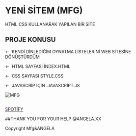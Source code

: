 # YENİ SİTEM (MFG)

HTML CSS KULLANARAK YAPILAN BİR SİTE

## PROJE KONUSU

← `KENDİ DİNLEDİĞİM OYNATMA LİSTELERİNİ WEB SİTESİNE DÖNÜŞTÜRDÜM

← `HTML SAYFASİ İNDEX.HTML

← `CSS SAYFASI STYLE.CSS

← `JAVASCRİP İÇİN .JAVASCRİPT.JS

![MFG](https://storage.googleapis.com/pr-newsroom-wp/1/2018/11/Spotify_Logo_RGB_White.png)

## 

[SPOTİFY](https://open.spotify.com/user/21l7qaxyis7o5kf27sm4do4ki?si=95a70cff9c85489c) 


##THANK YOU FOR YOUR HELP @ANGELA.XX

Copyright Mfg&ANGELA

